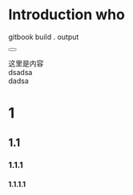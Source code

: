 <!-- toc -->
# Introduction who
gitbook build . output

<button class="section" target="showCode" show="显示文案" hide="隐藏文案"></button>
<!--sec data-title="这里写标题" data-id="showCode" data-show=true ces-->
这里是内容   
dsadsa     
dadsa
<!--endsec-->

# 1

## 1.1 

### 1.1.1

#### 1.1.1.1



<link rel="stylesheet" href="//cdn.bootcss.com/gitalk/1.5.0/gitalk.min.css">
<script src="//cdn.bootcss.com/gitalk/1.5.0/gitalk.min.js"></script>
<div id="gitalk-container"></div>
<script>
    var gitalk = new Gitalk({
    clientID: '2eb19afceda708b27e64', // GitHub Application Client ID
    clientSecret: '36aedb5a30321626a8631689fee5fafd5929f612', // GitHub Application Client Secret
    repo: 'book',              // 存放评论的仓库
    owner: 'yulilong',          // 仓库的创建者，
    admin: ['yulilong'],        // 如果仓库有多个人可以操作，那么在这里以数组形式写出
    id: location.pathname,      // 用于标记评论是哪个页面的，确保唯一，并且长度小于50
    });
    gitalk.render('gitalk-container');    // 渲染Gitalk评论组件
 </script>
